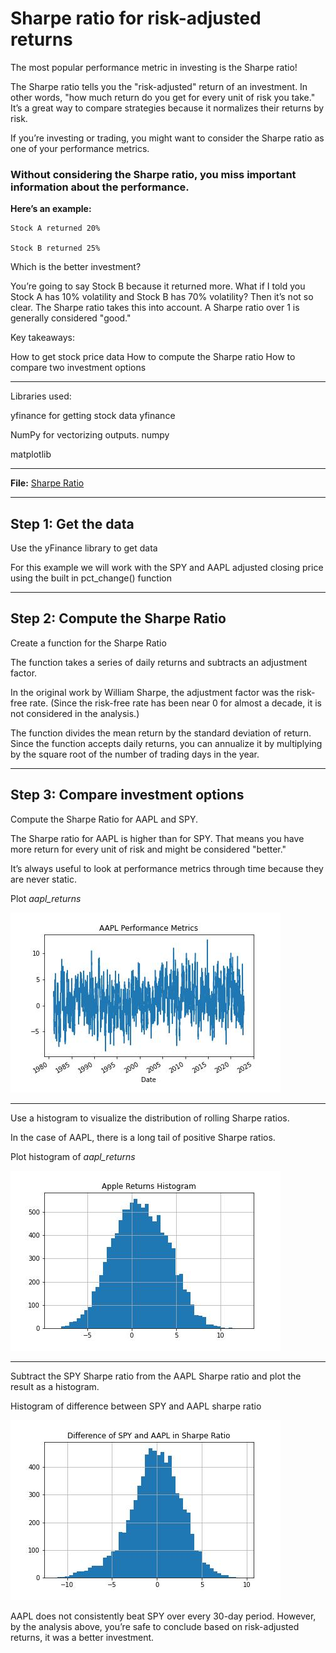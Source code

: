 # Sharpe ratio for risk-adjusted returns

The most popular performance metric in investing is the Sharpe ratio!

The Sharpe ratio tells you the "risk-adjusted" return of an investment. In other words, "how much return do you get for every unit of risk you take." It’s a great way to compare strategies because it normalizes their returns by risk.

If you’re investing or trading, you might want to consider the Sharpe ratio as one of your performance metrics.

### Without considering the Sharpe ratio, you miss important information about the performance.
**Here’s an example:**

    Stock A returned 20%
    
    Stock B returned 25%
    
Which is the better investment?

You’re going to say Stock B because it returned more. What if I told you Stock A has 10% volatility and Stock B has 70% volatility? Then it’s not so clear. The Sharpe ratio takes this into account. A Sharpe ratio over 1 is generally considered "good."

Key takeaways:

How to get stock price data
How to compute the Sharpe ratio
How to compare two investment options

---

Libraries used: 

yfinance for getting stock data
yfinance

NumPy for vectorizing outputs.
numpy

matplotlib

---

**File:** [Sharpe Ratio](SharpeRatio.ipynb)

---

## Step 1: Get the data

Use the yFinance library to get data

For this example we will work with the SPY and AAPL adjusted closing price using the built in pct_change() function

---

## Step 2: Compute the Sharpe Ratio

Create a function for the Sharpe Ratio

The function takes a series of daily returns and subtracts an adjustment factor. 

In the original work by William Sharpe, the adjustment factor was the risk-free rate. 
(Since the risk-free rate has been near 0 for almost a decade, it is not considered in the analysis.)

The function divides the mean return by the standard deviation of return. 
Since the function accepts daily returns, you can annualize it by multiplying by the square root of the number of trading days in the year.

---

## Step 3: Compare investment options

Compute the Sharpe Ratio for AAPL and SPY.

The Sharpe ratio for AAPL is higher than for SPY. That means you have more return for every unit of risk and might be considered "better."

It’s always useful to look at performance metrics through time because they are never static.

Plot *aapl_returns*

![Apple Returns](./Images/aaplReturns.jpg)

---

Use a histogram to visualize the distribution of rolling Sharpe ratios. 

In the case of AAPL, there is a long tail of positive Sharpe ratios.

Plot histogram of *aapl_returns*

![Apple Returns Histogram](./Images/aaplReturnsHistogram.jpg)


---

Subtract the SPY Sharpe ratio from the AAPL Sharpe ratio and plot the result as a histogram.

Histogram of difference between SPY and AAPL sharpe ratio

![Difference in sharpe ratio Histogram](./Images/difference_in_sharpe_ratio.jpg)

AAPL does not consistently beat SPY over every 30-day period. However, by the analysis above, you’re safe to conclude based on risk-adjusted returns, it was a better investment.